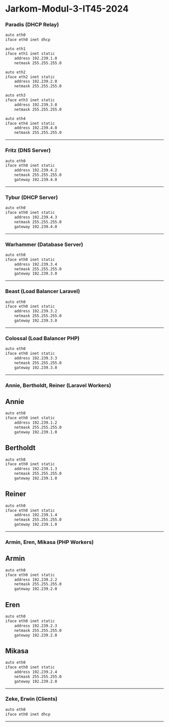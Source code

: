 # Jarkom-Modul-3-IT45-2024

### **Paradis (DHCP Relay)**
```bash
auto eth0
iface eth0 inet dhcp

auto eth1
iface eth1 inet static
    address 192.239.1.0
    netmask 255.255.255.0

auto eth2
iface eth2 inet static
    address 192.239.2.0
    netmask 255.255.255.0

auto eth3
iface eth3 inet static
    address 192.239.3.0
    netmask 255.255.255.0

auto eth4
iface eth4 inet static
    address 192.239.4.0
    netmask 255.255.255.0
```

---

### **Fritz (DNS Server)**
```bash
auto eth0
iface eth0 inet static
    address 192.239.4.2
    netmask 255.255.255.0
    gateway 192.239.4.0
```

---

### **Tybur (DHCP Server)**
```bash
auto eth0
iface eth0 inet static
    address 192.239.4.3
    netmask 255.255.255.0
    gateway 192.239.4.0
```

---

### **Warhammer (Database Server)**
```bash
auto eth0
iface eth0 inet static
    address 192.239.3.4
    netmask 255.255.255.0
    gateway 192.239.3.0
```

---

### **Beast (Load Balancer Laravel)**
```bash
auto eth0
iface eth0 inet static
    address 192.239.3.2
    netmask 255.255.255.0
    gateway 192.239.3.0
```

---

### **Colossal (Load Balancer PHP)**
```bash
auto eth0
iface eth0 inet static
    address 192.239.3.3
    netmask 255.255.255.0
    gateway 192.239.3.0
```

---

### **Annie, Bertholdt, Reiner (Laravel Workers)**
## Annie
```bash
auto eth0
iface eth0 inet static
    address 192.239.1.2
    netmask 255.255.255.0
    gateway 192.239.1.0
```

## Bertholdt
```bash
auto eth0
iface eth0 inet static
    address 192.239.1.3
    netmask 255.255.255.0
    gateway 192.239.1.0
```

## Reiner
```bash
auto eth0
iface eth0 inet static
    address 192.239.1.4
    netmask 255.255.255.0
    gateway 192.239.1.0
```

---

### **Armin, Eren, Mikasa (PHP Workers)**
## Armin
```bash
auto eth0
iface eth0 inet static
    address 192.239.2.2
    netmask 255.255.255.0
    gateway 192.239.2.0
```

## Eren
```bash
auto eth0
iface eth0 inet static
    address 192.239.2.3
    netmask 255.255.255.0
    gateway 192.239.2.0
```

## Mikasa
```bash
auto eth0
iface eth0 inet static
    address 192.239.2.4
    netmask 255.255.255.0
    gateway 192.239.2.0
```

---

### **Zeke, Erwin (Clients)**
```bash
auto eth0
iface eth0 inet dhcp
```

---
